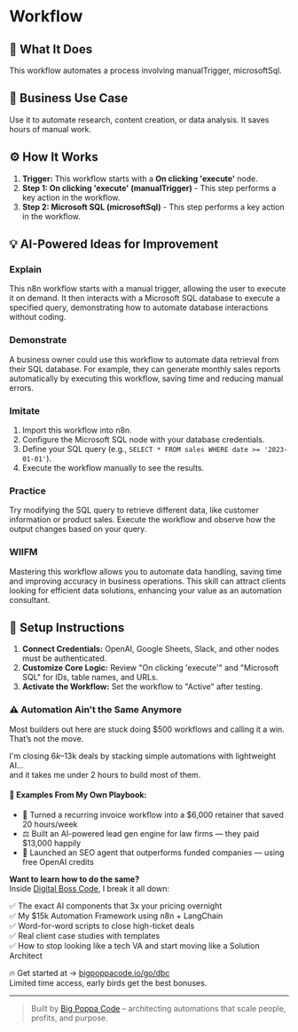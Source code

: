 # Workflow

## 🚀 What It Does
This workflow automates a process involving manualTrigger, microsoftSql.

## 💼 Business Use Case
Use it to automate research, content creation, or data analysis. It saves hours of manual work.

## ⚙️ How It Works
1.  **Trigger:** This workflow starts with a **On clicking 'execute'** node.
2. **Step 1: On clicking 'execute' (manualTrigger)** - This step performs a key action in the workflow.
3. **Step 2: Microsoft SQL (microsoftSql)** - This step performs a key action in the workflow.

## 💡 AI-Powered Ideas for Improvement
### Explain
This n8n workflow starts with a manual trigger, allowing the user to execute it on demand. It then interacts with a Microsoft SQL database to execute a specified query, demonstrating how to automate database interactions without coding.

### Demonstrate
A business owner could use this workflow to automate data retrieval from their SQL database. For example, they can generate monthly sales reports automatically by executing this workflow, saving time and reducing manual errors.

### Imitate
1. Import this workflow into n8n.
2. Configure the Microsoft SQL node with your database credentials.
3. Define your SQL query (e.g., `SELECT * FROM sales WHERE date >= '2023-01-01'`).
4. Execute the workflow manually to see the results.

### Practice
Try modifying the SQL query to retrieve different data, like customer information or product sales. Execute the workflow and observe how the output changes based on your query.

### WIIFM
Mastering this workflow allows you to automate data handling, saving time and improving accuracy in business operations. This skill can attract clients looking for efficient data solutions, enhancing your value as an automation consultant.

## 🔧 Setup Instructions
1. **Connect Credentials:** OpenAI, Google Sheets, Slack, and other nodes must be authenticated.
2. **Customize Core Logic:** Review "On clicking 'execute'" and "Microsoft SQL" for IDs, table names, and URLs.
3. **Activate the Workflow:** Set the workflow to "Active" after testing.

### ⚠️ Automation Ain’t the Same Anymore

Most builders out here are stuck doing $500 workflows and calling it a win.  
That’s not the move.  

I'm closing $6k–$13k deals by stacking simple automations with lightweight AI...  
and it takes me under 2 hours to build most of them.

#### 🧠 Examples From My Own Playbook:
- 🔁 Turned a recurring invoice workflow into a $6,000 retainer that saved 20 hours/week  
- ⚖️ Built an AI-powered lead gen engine for law firms — they paid $13,000 happily  
- 🚀 Launched an SEO agent that outperforms funded companies — using free OpenAI credits  

**Want to learn how to do the same?**  
Inside [Digital Boss Code](https://bigpoppacode.io/go/dbc), I break it all down:

✅ The exact AI components that 3x your pricing overnight  
✅ My $15k Automation Framework using n8n + LangChain  
✅ Word-for-word scripts to close high-ticket deals  
✅ Real client case studies with templates  
✅ How to stop looking like a tech VA and start moving like a Solution Architect  

🔥 Get started at → [bigpoppacode.io/go/dbc](https://bigpoppacode.io/go/dbc)  
Limited time access, early birds get the best bonuses.

---
> Built by [Big Poppa Code](https://bigpoppacode.io) – architecting automations that scale people, profits, and purpose.
